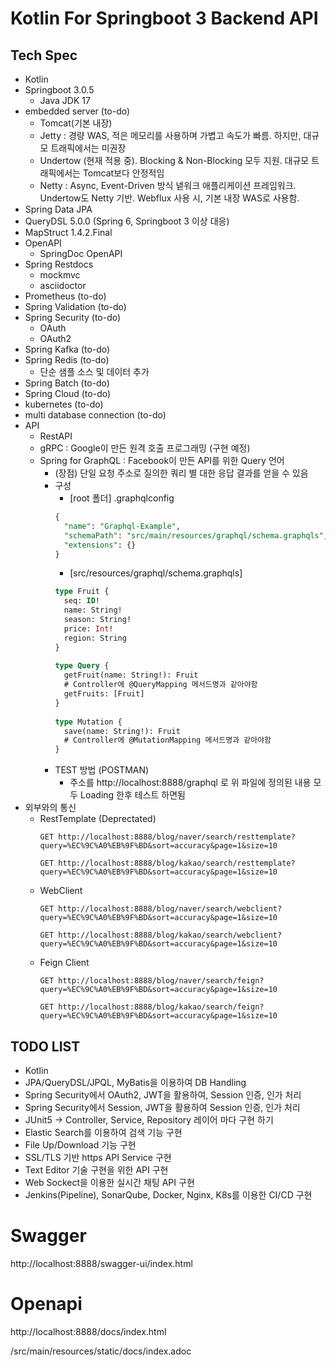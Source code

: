# Kotlin For Springboot 3 Backend API

## Tech Spec
- Kotlin
- Springboot 3.0.5
    - Java JDK 17
- embedded server (to-do)
    - Tomcat(기본 내장)
    - Jetty : 경량 WAS, 적은 메모리를 사용하며 가볍고 속도가 빠름. 하지만, 대규모 트래픽에서는 미권장
    - Undertow (현재 적용 중). Blocking & Non-Blocking 모두 지원. 대규모 트래픽에서는 Tomcat보다 안정적임
    - Netty : Async, Event-Driven 방식 넽워크 애플리케이션 프레임워크. Undertow도 Netty 기반. Webflux 사용 시, 기본 내장 WAS로 사용함.
- Spring Data JPA
- QueryDSL 5.0.0 (Spring 6, Springboot 3 이상 대응)
- MapStruct 1.4.2.Final
- OpenAPI 
    - SpringDoc OpenAPI
- Spring Restdocs
    - mockmvc
    - asciidoctor
- Prometheus (to-do)
- Spring Validation (to-do)
- Spring Security (to-do)
    - OAuth
    - OAuth2
- Spring Kafka (to-do)
- Spring Redis (to-do)
    - 단순 샘플 소스 및 데이터 추가
- Spring Batch (to-do)
- Spring Cloud (to-do)
- kubernetes (to-do)
- multi database connection (to-do)
- API
    - RestAPI
    - gRPC : Google이 만든 원격 호출 프로그래밍 (구현 예정)
    - Spring for GraphQL : Facebook이 만든 API를 위한 Query 언어
        - (장점) 단일 요청 주소로 질의한 쿼리 별 대한 응답 결과를 얻을 수 있음
        - 구성
            - [root 폴더] .graphqlconfig
          ```sql
          {
            "name": "Graphql-Example",
            "schemaPath": "src/main/resources/graphql/schema.graphqls",
            "extensions": {}
          }
          ``` 
            - [src/resources/graphql/schema.graphqls]
          ```sql
          type Fruit {
            seq: ID!
            name: String!
            season: String!
            price: Int!
            region: String
          }
        
          type Query {
            getFruit(name: String!): Fruit
            # Controller에 @QueryMapping 메서드명과 같아야함
            getFruits: [Fruit]
          }
              
          type Mutation {
            save(name: String!): Fruit
            # Controller에 @MutationMapping 메서드명과 같아야함
          }
          ```
        - TEST 방법 (POSTMAN)
            - 주소를 http://localhost:8888/graphql 로 위 파일에 정의된 내용 모두 Loading 한후 테스트 하면됨
- 외부와의 통신
    - RestTemplate (Deprectated)
      ```
      GET http://localhost:8888/blog/naver/search/resttemplate?query=%EC%9C%A0%EB%9F%BD&sort=accuracy&page=1&size=10
  
      GET http://localhost:8888/blog/kakao/search/resttemplate?query=%EC%9C%A0%EB%9F%BD&sort=accuracy&page=1&size=10
      ```
    - WebClient
        ```
      GET http://localhost:8888/blog/naver/search/webclient?query=%EC%9C%A0%EB%9F%BD&sort=accuracy&page=1&size=10
      
      GET http://localhost:8888/blog/kakao/search/webclient?query=%EC%9C%A0%EB%9F%BD&sort=accuracy&page=1&size=10
      ```
    - Feign Client
      ```
      GET http://localhost:8888/blog/naver/search/feign?query=%EC%9C%A0%EB%9F%BD&sort=accuracy&page=1&size=10
      
      GET http://localhost:8888/blog/kakao/search/feign?query=%EC%9C%A0%EB%9F%BD&sort=accuracy&page=1&size=10
      ```

## TODO LIST
- Kotlin
- JPA/QueryDSL/JPQL, MyBatis을 이용하여 DB Handling
- Spring Security에서 OAuth2, JWT을 활용하여, Session 인증, 인가 처리
- Spring Security에서 Session, JWT을 활용하여 Session 인증, 인가 처리
- JUnit5 -> Controller, Service, Repository 레이어 마다 구현 하기
- Elastic Search를 이용하여 검색 기능 구현
- File Up/Download 기능 구현
- SSL/TLS 기반 https API Service 구현
- Text Editor 기술 구현을 위한 API 구현
- Web Sockect을 이용한 실시간 채팅 API 구현
- Jenkins(Pipeline), SonarQube, Docker, Nginx, K8s를 이용한 CI/CD 구현

# Swagger
http://localhost:8888/swagger-ui/index.html

# Openapi
http://localhost:8888/docs/index.html

/src/main/resources/static/docs/index.adoc